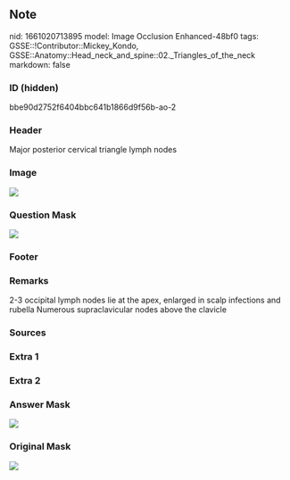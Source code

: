 ## Note
nid: 1661020713895
model: Image Occlusion Enhanced-48bf0
tags: GSSE::!Contributor::Mickey_Kondo, GSSE::Anatomy::Head_neck_and_spine::02._Triangles_of_the_neck
markdown: false

### ID (hidden)
bbe90d2752f6404bbc641b1866d9f56b-ao-2

### Header
Major posterior cervical triangle lymph nodes

### Image
<img src="tmphjyknxao.png">

### Question Mask
<img src="bbe90d2752f6404bbc641b1866d9f56b-ao-2-Q.svg">

### Footer


### Remarks
2-3 occipital lymph nodes lie at the apex, enlarged in scalp infections and rubella
Numerous supraclavicular nodes above the clavicle

### Sources


### Extra 1


### Extra 2


### Answer Mask
<img src="bbe90d2752f6404bbc641b1866d9f56b-ao-2-A.svg">

### Original Mask
<img src="bbe90d2752f6404bbc641b1866d9f56b-ao-O.svg">
